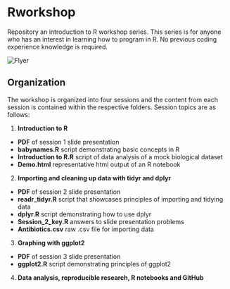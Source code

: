 # Rworkshop
Repository an introduction to R workshop series.  This series is for anyone who has an interest in learning how to program in R.  No previous coding experience knowledge is required. 

![Flyer](https://github.com/nguyens7/Rworkshop/blob/master/Workshop_flyer.png?raw=true)

## Organization
The workshop is organized into four sessions and the content from each session is contained within the respective folders. Session topics are as follows:

1. **Introduction to R**

- **PDF** of session 1 slide presentation  
- **babynames.R** script demonstrating basic concepts in R
- **Introduction to R.R** script of data analysis of a mock biological dataset
- **Demo.html** representative html output of an R notebook

2. **Importing and cleaning up data with tidyr and dplyr**

- **PDF** of session 2 slide presentation
- **readr_tidyr.R** script that showcases principles of importing and tidying data
- **dplyr.R** script demonstrating how to use dplyr
- **Session_2_key.R** answers to slide presentation problems
- **Antibiotics.csv** raw .csv file for importing data

3. **Graphing with ggplot2**

- **PDF** of session 3 slide presentation
- **ggplot2.R** script demonstrating principles of ggplot2

4. **Data analysis, reproducible research, R notebooks and GitHub**
